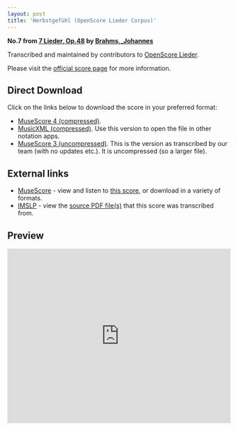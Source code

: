 ```yaml
---
layout: post
title: 'Herbstgefühl (OpenScore Lieder Corpus)'
---
```


__No.7 from [7 Lieder, Op.48](https://fourscoreandmore.org/openscore/lieder/Brahms%2C_Johannes/7_Lieder%2C_Op.48/) by [Brahms,_Johannes](https://fourscoreandmore.org/openscore/lieder/Brahms%2C_Johannes)__

Transcribed and maintained by contributors to [OpenScore Lieder].

Please visit the [official score page] for more information.

[official score page]: https://musescore.com/openscore-lieder-corpus/scores/5071636
[OpenScore Lieder]: https://musescore.com/openscore-lieder-corpus

## Direct Download

Click on the links below to download the score in your preferred format:
- [MuseScore 4 (compressed)](https://fourscoreandmore.org/openscore/lieder/Brahms%2C_Johannes/7_Lieder%2C_Op.48/7_Herbstgef%C3%BChl.mscz).
- [MusicXML (compressed)](https://fourscoreandmore.org/openscore/lieder/Brahms%2C_Johannes/7_Lieder%2C_Op.48/7_Herbstgef%C3%BChl.mxl). Use this version to open the file in other notation apps.
- [MuseScore 3 (uncompressed)](https://raw.githubusercontent.com/OpenScore/Lieder/refs/heads/main/scores/Brahms%2C_Johannes/7_Lieder%2C_Op.48/7_Herbstgef%C3%BChl/lc5071636.mscx). This is the version as transcribed by our team (with no updates etc.). It is uncompressed (so a larger file).

## External links

- [MuseScore] - view and listen to [this score][MuseScore], or download in a variety of formats.
- [IMSLP] - view the [source PDF file(s)][IMSLP] that this score was transcribed from.

[MuseScore]: https://musescore.com/score/5071636
[IMSLP]: https://imslp.org/wiki/Special:ReverseLookup/81907

## Preview

<iframe width="100%" height="394" src="https://musescore.com/openscore-lieder-corpus/scores/5071636/embed" frameborder="0" allowfullscreen allow="autoplay; fullscreen"></iframe>
